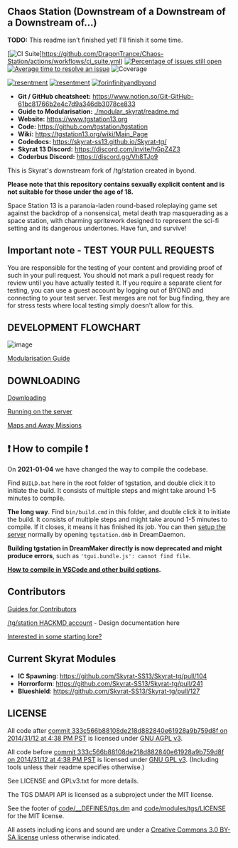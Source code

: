 ## Chaos Station (Downstream of a Downstream of a Downstream of...)
**TODO:** This readme isn't finished yet! I'll finish it some time.

[![CI Suite](https://github.com/DragonTrance/Chaos-Station/actions/workflows/ci_suite.yml/badge.svg)]https://github.com/DragonTrance/Chaos-Station/actions/workflows/ci_suite.yml)
[![Percentage of issues still open](http://isitmaintained.com/badge/open/DragonTrance/Chaos-Station.svg)](https://isitmaintained.com/project/DragonTrance/Chaos-Station "Percentage of issues still open")
[![Average time to resolve an issue](http://isitmaintained.com/badge/resolution/DragonTrance/Chaos-Station.svg)](https://isitmaintained.com/project/DragonTrance/Chaos-Station "Average time to resolve an issue")
![Coverage](https://img.shields.io/codecov/c/github/DragonTrance/Chaos-Station)

[![resentment](https://forthebadge.com/images/badges/built-with-resentment.svg)](https://www.monkeyuser.com/assets/images/2019/131-bug-free.png) [![resentment](https://forthebadge.com/images/badges/contains-technical-debt.svg)](https://user-images.githubusercontent.com/8171642/50290880-ffef5500-043a-11e9-8270-a2e5b697c86c.png) [![forinfinityandbyond](https://user-images.githubusercontent.com/5211576/29499758-4efff304-85e6-11e7-8267-62919c3688a9.gif)](https://www.reddit.com/r/SS13/comments/5oplxp/what_is_the_main_problem_with_byond_as_an_engine/dclbu1a)

* **Git / GitHub cheatsheet:** https://www.notion.so/Git-GitHub-61bc81766b2e4c7d9a346db3078ce833
* **Guide to Modularisation:** [./modular_skyrat/readme.md](./modular_skyrat/readme.md)
* **Website:** https://www.tgstation13.org
* **Code:** https://github.com/tgstation/tgstation
* **Wiki:** https://tgstation13.org/wiki/Main_Page
* **Codedocs:** https://skyrat-ss13.github.io/Skyrat-tg/
* **Skyrat 13 Discord:** https://discord.com/invite/hGpZ4Z3
* **Coderbus Discord:** https://discord.gg/Vh8TJp9

This is Skyrat's downstream fork of /tg/station created in byond.

**Please note that this repository contains sexually explicit content and is not suitable for those under the age of 18.**

Space Station 13 is a paranoia-laden round-based roleplaying game set against the backdrop of a nonsensical, metal death trap masquerading as a space station, with charming spritework designed to represent the sci-fi setting and its dangerous undertones. Have fun, and survive!

## Important note - TEST YOUR PULL REQUESTS

You are responsible for the testing of your content and providing proof of such in your pull request. You should not mark a pull request ready for review until you have actually tested it. If you require a separate client for testing, you can use a guest account by logging out of BYOND and connecting to your test server. Test merges are not for bug finding, they are for stress tests where local testing simply doesn't allow for this.

## DEVELOPMENT FLOWCHART
![image](https://i.imgur.com/aJnE4WT.png)

[Modularisation Guide](./modular_skyrat/readme.md)

## DOWNLOADING
[Downloading](.github/guides/DOWNLOADING.md)

[Running on the server](.github/guides/RUNNING_A_SERVER.md)

[Maps and Away Missions](.github/guides/MAPS_AND_AWAY_MISSIONS.md)

## :exclamation: How to compile :exclamation:

On **2021-01-04** we have changed the way to compile the codebase.

Find `BUILD.bat` here in the root folder of tgstation, and double click it to initiate the build. It consists of multiple steps and might take around 1-5 minutes to compile.

**The long way**. Find `bin/build.cmd` in this folder, and double click it to initiate the build. It consists of multiple steps and might take around 1-5 minutes to compile. If it closes, it means it has finished its job. You can then [setup the server](.github/guides/RUNNING_A_SERVER.md) normally by opening `tgstation.dmb` in DreamDaemon.

**Building tgstation in DreamMaker directly is now deprecated and might produce errors**, such as `'tgui.bundle.js': cannot find file`.

**[How to compile in VSCode and other build options](tools/build/README.md).**

## Contributors
[Guides for Contributors](.github/CONTRIBUTING.md)

[/tg/station HACKMD account](https://hackmd.io/@tgstation) - Design documentation here

[Interested in some starting lore?](https://github.com/tgstation/common_core)

## Current Skyrat Modules
* **IC Spawning**: https://github.com/Skyrat-SS13/Skyrat-tg/pull/104
* **Horrorform**: https://github.com/Skyrat-SS13/Skyrat-tg/pull/241
* **Blueshield**: https://github.com/Skyrat-SS13/Skyrat-tg/pull/127

## LICENSE

All code after [commit 333c566b88108de218d882840e61928a9b759d8f on 2014/31/12 at 4:38 PM PST](https://github.com/tgstation/tgstation/commit/333c566b88108de218d882840e61928a9b759d8f) is licensed under [GNU AGPL v3](https://www.gnu.org/licenses/agpl-3.0.html).

All code before [commit 333c566b88108de218d882840e61928a9b759d8f on 2014/31/12 at 4:38 PM PST](https://github.com/tgstation/tgstation/commit/333c566b88108de218d882840e61928a9b759d8f) is licensed under [GNU GPL v3](https://www.gnu.org/licenses/gpl-3.0.html).
(Including tools unless their readme specifies otherwise.)

See LICENSE and GPLv3.txt for more details.

The TGS DMAPI API is licensed as a subproject under the MIT license.

See the footer of [code/__DEFINES/tgs.dm](./code/__DEFINES/tgs.dm) and [code/modules/tgs/LICENSE](./code/modules/tgs/LICENSE) for the MIT license.

All assets including icons and sound are under a [Creative Commons 3.0 BY-SA license](https://creativecommons.org/licenses/by-sa/3.0/) unless otherwise indicated.
